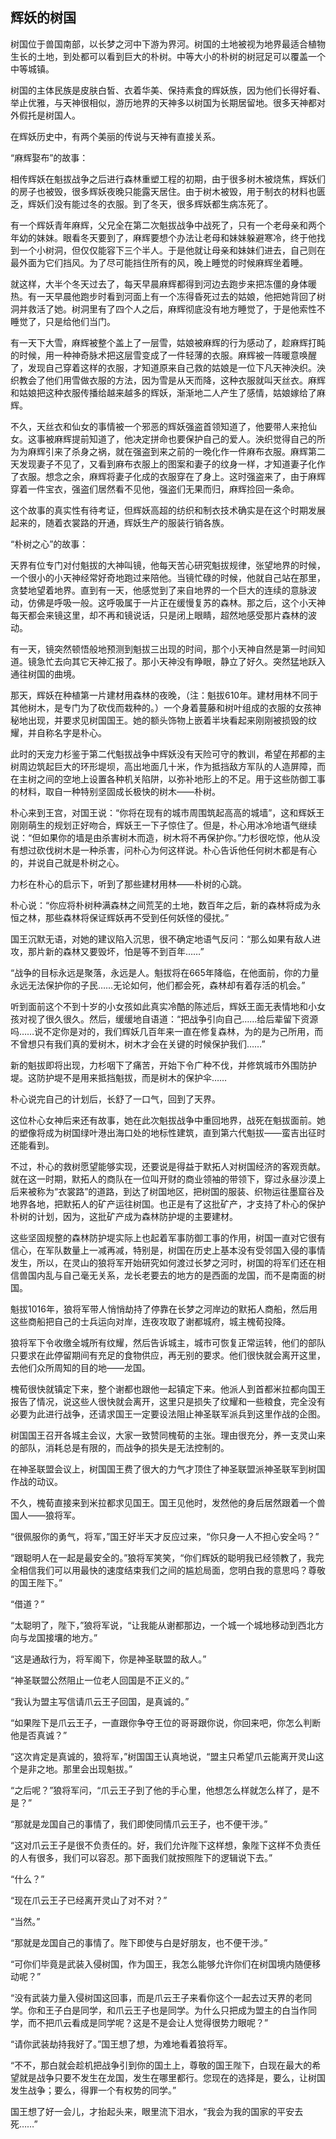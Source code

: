 ## 辉妖的树国

树国位于兽国南部，以长梦之河中下游为界河。树国的土地被视为地界最适合植物生长的土地，到处都可以看到巨大的朴树。中等大小的朴树的树冠足可以覆盖一个中等城镇。

树国的主体民族是皮肤白皙、衣着华美、保持素食的辉妖族，因为他们长得好看、举止优雅，与天神很相似，游历地界的天神多以树国为长期居留地。很多天神都对外假托是树国人。

在辉妖历史中，有两个美丽的传说与天神有直接关系。

“麻辉娶布”的故事：

相传辉妖在魁拔战争之后进行森林重塑工程的初期，由于很多树木被烧焦，辉妖们的房子也被毁，很多辉妖夜晚只能露天居住。由于树木被毁，用于制衣的材料也匮乏，辉妖们没有能过冬的衣服。到了冬天，很多辉妖都生病冻死了。

有一个辉妖青年麻辉，父兄全在第二次魁拔战争中战死了，只有一个老母亲和两个年幼的妹妹。眼看冬天要到了，麻辉要想个办法让老母和妹妹躲避寒冷，终于他找到一个小树洞，但仅仅能容下三个半人。于是他就让母亲和妹妹们进去，自己则在最外面为它们挡风。为了尽可能挡住所有的风，晚上睡觉的时候麻辉坐着睡。

就这样，大半个冬天过去了，每天早晨麻辉都得到河边去跑步来把冻僵的身体暖热。有一天早晨他跑步时看到河面上有一个冻得昏死过去的姑娘，他把她背回了树洞并救活了她。树洞里有了四个人之后，麻辉彻底没有地方睡觉了，于是他索性不睡觉了，只是给他们当门。

有一天下大雪，麻辉被整个盖上了一层雪，姑娘被麻辉的行为感动了，趁麻辉打盹的时候，用一种神奇脉术把这层雪变成了一件轻薄的衣服。麻辉被一阵暖意唤醒了，发现自己穿着这样的衣服，才知道原来自己救的姑娘是一位下凡天神泱织。泱织教会了他们用雪做衣服的方法，因为雪是从天而降，这种衣服就叫天丝衣。麻辉和姑娘把这种衣服传播给越来越多的辉妖，渐渐地二人产生了感情，姑娘嫁给了麻辉。

不久，天丝衣和仙女的事情被一个邪恶的辉妖强盗首领知道了，他要带人来抢仙女。这事被麻辉提前知道了，他决定拼命也要保护自己的爱人。泱织觉得自己的所为为麻辉引来了杀身之祸，就在强盗到来之前的一晚化作一件麻布衣服。麻辉第二天发现妻子不见了，又看到麻布衣服上的图案和妻子的纹身一样，才知道妻子化作了衣服。想念之余，麻辉将妻子化成的衣服穿在了身上。这时强盗来了，由于麻辉穿着一件宝衣，强盗们居然看不见他，强盗们无果而归，麻辉捡回一条命。

这个故事的真实性有待考证，但辉妖高超的纺织和制衣技术确实是在这个时期发展起来的，随着衣裳路的开通，辉妖生产的服装行销各族。

“朴树之心”的故事：

天界有位专门对付魁拔的大神叫镜，他每天苦心研究魁拔规律，张望地界的时候，一个很小的小天神经常好奇地跑过来陪他。当镜忙碌的时候，他就自己站在那里，贪婪地望着地界。直到有一天，他感觉到了来自地界的一个巨大的连续的意脉波动，仿佛是呼吸一般。这呼吸属于一片正在缓慢复苏的森林。那之后，这个小天神每天都会来镜这里，却不再和镜说话，只是闭上眼睛，超然地感受那片森林的波动。

有一天，镜突然顿悟般地预测到魁拔三出现的时间，那个小天神自然是第一时间知道。镜急忙去向其它天神汇报了。那小天神没有睁眼，静立了好久。突然猛地跃入通往树国的曲境。

那天，辉妖在种植第一片建材用森林的夜晚，（注：魁拔610年。建材用林不同于其他树木，是专门为了砍伐而栽种的。）一个身着蔓藤和树叶组成的衣服的女孩神秘地出现，并要求见树国国王。她的额头饰物上嵌着半块看起来刚刚被损毁的纹耀，并自称名字是朴心。

此时的天宠力杉鉴于第二代魁拔战争中辉妖没有天险可守的教训，希望在邦都的主树周边筑起巨大的环形堤坝，高出地面几十米，作为抵挡敌方军队的人造屏障，而在主树之间的空地上设置各种机关陷阱，以弥补地形上的不足。用于这些防御工事的材料，取自一种特别坚固成长极快的树木——朴树。

朴心来到王宫，对国王说：“你将在现有的城市周围筑起高高的城墙”，这和辉妖王刚刚萌生的规划正好吻合，辉妖王一下子惊住了。但是，朴心用冰冷地语气继续说：“但如果你的墙是由杀害树木而造，树木将不再保护你。”力杉很吃惊，他从没有想过砍伐树木是一种杀害，问朴心为何这样说。朴心告诉他任何树木都是有心的，并说自己就是朴树之心。

力杉在朴心的启示下，听到了那些建材用林——朴树的心跳。

朴心说：“你应将朴树种满森林之间荒芜的土地，数百年之后，新的森林将成为永恒之林，那些森林将保证辉妖再不受到任何妖怪的侵扰。”

国王沉默无语，对她的建议陷入沉思，很不确定地语气反问：“那么如果有敌人进攻，那片新的森林又要毁坏，怕是等不到百年……”

“战争的目标永远是聚落，永远是人。魁拔将在665年降临，在他面前，你的力量永远无法保护你的子民……无论如何，他们都会死，森林却有着存活的机会。”

听到面前这个不到十岁的小女孩如此真实冷酷的陈述后，辉妖王面无表情地和小女孩对视了很久很久。然后，缓缓地自语道：“把战争引向自己……给后辈留下资源吗……说不定你是对的，我们辉妖几百年来一直在修复森林，为的是为己所用，而不曾想只有我们真的爱树木，树木才会在关键的时候保护我们……”

新的魁拔即将出现，力杉咽下了痛苦，开始下令广种不伐，并修筑城市外围防护堤。这防护堤不是用来抵挡魁拔，而是树木的保护伞……

朴心说完自己的计划后，长舒了一口气，回到了天界。

这位朴心女神后来还有故事，她在此次魁拔战争中重回地界，战死在魁拔面前。她的塑像将成为树国绿叶港出海口处的地标性建筑，直到第六代魁拔——蛮吉出征时还能看到。

不过，朴心的救树愿望能够实现，还要说是得益于默拓人对树国经济的客观贡献。就在这一时期，默拓人的商队在一位叫开财的商业领袖的带领下，穿过永昼沙漠上后来被称为“衣裳路”的道路，到达了树国地区，把树国的服装、织物运往墨窟谷及地界各地，把默拓人的矿产运往树国。也正是有了这批矿产，才支持了朴心的保护朴树的计划，因为，这批矿产成为森林防护堤的主要建材。

这些坚固规整的森林防护堤实际上也起着军事防御工事的作用，树国一直对它很有信心，在军队数量上一减再减，特别是，树国在历史上基本没有受邻国入侵的事情发生，所以，在灵山的狼将军开始研究如何渡过长梦之河时，树国的将军们还在相信兽国内乱与自己毫无关系，龙长老要去的地方的是西面的龙国，而不是南面的树国。

魁拔1016年，狼将军带人悄悄劫持了停靠在长梦之河岸边的默拓人商船，然后用这些商船把自己的士兵运向对岸，连夜攻取了谢都城府，城主槐荀投降。

狼将军下令收缴全城所有纹耀，然后告诉城主，城市可恢复正常运转，他们的部队只要求在此停留期间有充足的食物供应，再无别的要求。他们很快就会离开这里，去他们众所周知的目的地——龙国。

槐荀很快就镇定下来，整个谢都也跟他一起镇定下来。他派人到首都米拉都向国王报告了情况，说这些人很快就会离开，这里只是损失了纹耀和一些粮食，完全没有必要为此进行战争，还请求国王一定要设法阻止神圣联军派兵到这里作战的企图。

树国国王召开各城主会议，大家一致赞同槐荀的主张。理由很充分，养一支灵山来的部队，消耗总是有限的，而战争的损失是无法控制的。

在神圣联盟会议上，树国国王费了很大的力气才顶住了神圣联盟派神圣联军到树国作战的动议。

不久，槐荀直接来到米拉都求见国王。国王见他时，发然他的身后居然跟着一个兽国人——狼将军。

“很佩服你的勇气，将军，”国王好半天才反应过来，“你只身一人不担心安全吗？”

“跟聪明人在一起是最安全的。”狼将军笑笑，“你们辉妖的聪明我已经领教了，我完全相信我们可以用最快的速度结束我们之间的尴尬局面，您明白我的意思吗？尊敬的国王陛下。”

“借道？”

“太聪明了，陛下，”狼将军说，“让我能从谢都那边，一个城一个城地移动到西北方向与龙国接壤的地方。”

“这是通敌行为，将军阁下，你是神圣联盟的敌人。”

“神圣联盟公然阻止一位老人回国是不正义的。”

“我认为盟主写信请爪云王子回国，是真诚的。”

“如果陛下是爪云王子，一直跟你争夺王位的哥哥跟你说，你回来吧，你怎么判断他是否真诚？”

“这次肯定是真诚的，狼将军，”树国国王认真地说，“盟主只希望爪云能离开灵山这个是非之地。那里会出现魁拔。”

“之后呢？”狼将军问，“爪云王子到了他的手心里，他想怎么样就怎么样了，是不是？”

“那就是龙国自己的事情了，我们即使同情爪云王子，也不便干涉。”

“这对爪云王子是很不负责任的。好，我们允许陛下这样想，象陛下这样不负责任的人有很多，我们可以容忍。那下面我们就按照陛下的逻辑说下去。”

“什么？”

“现在爪云王子已经离开灵山了对不对？”

“当然。”

“那就是龙国自己的事情了。陛下即使与白是好朋友，也不便干涉。”

“可你们毕竟是武装入侵树国，作为国王，我怎么能够允许你们在树国境内随便移动呢？”

“没有武装力量入侵树国这回事，而是爪云王子来看你这个一起去过天界的老同学。你和王子白是同学，和爪云王子也是同学。为什么只把成为盟主的白当作同学，而不把爪云看成是同学呢？这是不是会让人觉得很势力眼呢？”

“请你武装劫持我好了。”国王想了想，为难地看着狼将军。

“不不，那白就会趁机把战争引到你的国土上，尊敬的国王陛下，白现在最大的希望就是战争只要不发生在龙国，发生在哪里都行。您现在的选择是，要么，让树国发生战争；要么，得罪一个有权势的同学。”

国王想了好一会儿，才抬起头来，眼里流下泪水，“我会为我的国家的平安去死……”

